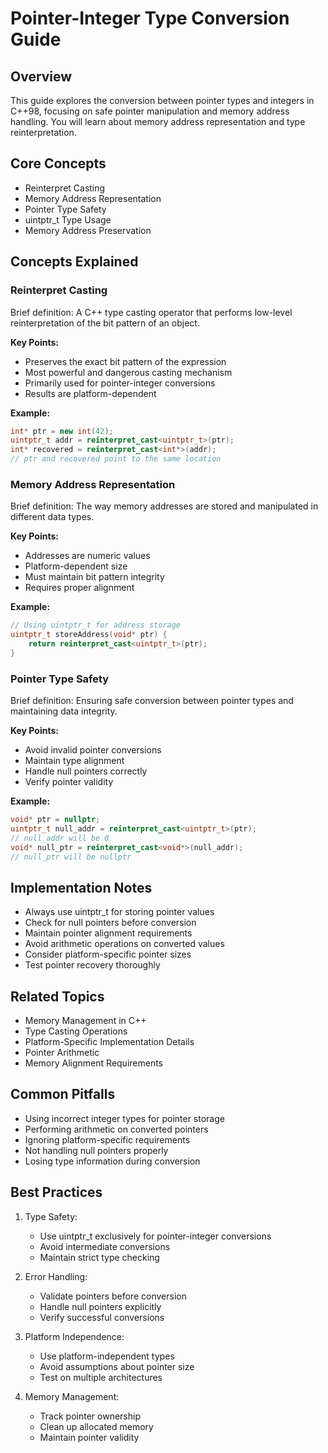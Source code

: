 # Pointer-Integer Type Conversion Guide

## Overview
This guide explores the conversion between pointer types and integers in C++98, focusing on safe pointer manipulation and memory address handling. You will learn about memory address representation and type reinterpretation.

## Core Concepts
- Reinterpret Casting
- Memory Address Representation
- Pointer Type Safety
- uintptr_t Type Usage
- Memory Address Preservation

## Concepts Explained

### Reinterpret Casting
Brief definition: A C++ type casting operator that performs low-level reinterpretation of the bit pattern of an object.

**Key Points:**
- Preserves the exact bit pattern of the expression
- Most powerful and dangerous casting mechanism
- Primarily used for pointer-integer conversions
- Results are platform-dependent

**Example:**
```cpp
int* ptr = new int(42);
uintptr_t addr = reinterpret_cast<uintptr_t>(ptr);
int* recovered = reinterpret_cast<int*>(addr);
// ptr and recovered point to the same location
```

### Memory Address Representation
Brief definition: The way memory addresses are stored and manipulated in different data types.

**Key Points:**
- Addresses are numeric values
- Platform-dependent size
- Must maintain bit pattern integrity
- Requires proper alignment

**Example:**
```cpp
// Using uintptr_t for address storage
uintptr_t storeAddress(void* ptr) {
    return reinterpret_cast<uintptr_t>(ptr);
}
```

### Pointer Type Safety
Brief definition: Ensuring safe conversion between pointer types and maintaining data integrity.

**Key Points:**
- Avoid invalid pointer conversions
- Maintain type alignment
- Handle null pointers correctly
- Verify pointer validity

**Example:**
```cpp
void* ptr = nullptr;
uintptr_t null_addr = reinterpret_cast<uintptr_t>(ptr);
// null_addr will be 0
void* null_ptr = reinterpret_cast<void*>(null_addr);
// null_ptr will be nullptr
```

## Implementation Notes
- Always use uintptr_t for storing pointer values
- Check for null pointers before conversion
- Maintain pointer alignment requirements
- Avoid arithmetic operations on converted values
- Consider platform-specific pointer sizes
- Test pointer recovery thoroughly

## Related Topics
- Memory Management in C++
- Type Casting Operations
- Platform-Specific Implementation Details
- Pointer Arithmetic
- Memory Alignment Requirements

## Common Pitfalls
- Using incorrect integer types for pointer storage
- Performing arithmetic on converted pointers
- Ignoring platform-specific requirements
- Not handling null pointers properly
- Losing type information during conversion

## Best Practices
1. Type Safety:
   - Use uintptr_t exclusively for pointer-integer conversions
   - Avoid intermediate conversions
   - Maintain strict type checking

2. Error Handling:
   - Validate pointers before conversion
   - Handle null pointers explicitly
   - Verify successful conversions

3. Platform Independence:
   - Use platform-independent types
   - Avoid assumptions about pointer size
   - Test on multiple architectures

4. Memory Management:
   - Track pointer ownership
   - Clean up allocated memory
   - Maintain pointer validity